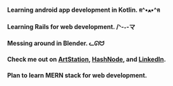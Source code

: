 #### Learning android app development in Kotlin. ฅ^•ﻌ•^ฅ

#### Learning Rails for web development. /ᐠ-˕-マ

#### Messing around in Blender. ᓚᘏᗢ

#### Check me out on [ArtStation](https://ziyadt.artstation.com/), [HashNode](https://ziyad-t.hashnode.dev/), and [LinkedIn](https://www.linkedin.com/in/ziyad-talha-050033239/).

#### Plan to learn MERN stack for web development.

<!--
**ziyadtalha/ziyadtalha** is a ✨ _special_ ✨ repository because its `README.md` (this file) appears on your GitHub profile.

Here are some ideas to get you started:

- 🔭 I’m currently working on ...
- 🌱 I’m currently learning ...
- 👯 I’m looking to collaborate on ...
- 🤔 I’m looking for help with ...
- 💬 Ask me about ...
- 📫 How to reach me: ...
- 😄 Pronouns: ...
- ⚡ Fun fact: ...
-->
